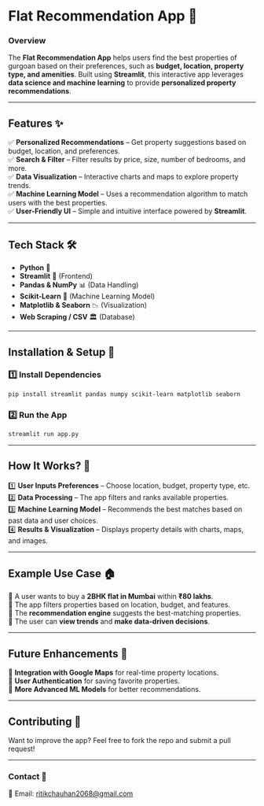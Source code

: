 # **Flat Recommendation App 🏡**  

### **Overview**  
The **Flat Recommendation App** helps users find the best properties of gurgoan based on their preferences, such as **budget, location, property type, and amenities**. Built using **Streamlit**, this interactive app leverages **data science and machine learning** to provide **personalized property recommendations**.  

---

## **Features** ✨  
✅ **Personalized Recommendations** – Get property suggestions based on budget, location, and preferences.  
✅ **Search & Filter** – Filter results by price, size, number of bedrooms, and more.  
✅ **Data Visualization** – Interactive charts and maps to explore property trends.  
✅ **Machine Learning Model** – Uses a recommendation algorithm to match users with the best properties.  
✅ **User-Friendly UI** – Simple and intuitive interface powered by **Streamlit**.  

---

## **Tech Stack** 🛠️  
- **Python** 🐍  
- **Streamlit** 🎨 (Frontend)  
- **Pandas & NumPy** 📊 (Data Handling)  
- **Scikit-Learn** 🤖 (Machine Learning Model)  
- **Matplotlib & Seaborn** 📉 (Visualization)  
- **Web Scraping / CSV** 🏛️ (Database)  

---

## **Installation & Setup** 🚀  

### **1️⃣ Install Dependencies**  
```bash
pip install streamlit pandas numpy scikit-learn matplotlib seaborn
```

### **2️⃣ Run the App**  
```bash
streamlit run app.py
```

---

## **How It Works? 🤔**  
1️⃣ **User Inputs Preferences** – Choose location, budget, property type, etc.  
2️⃣ **Data Processing** – The app filters and ranks available properties.  
3️⃣ **Machine Learning Model** – Recommends the best matches based on past data and user choices.  
4️⃣ **Results & Visualization** – Displays property details with charts, maps, and images.  

---

## **Example Use Case 🏠**  
🔹 A user wants to buy a **2BHK flat in Mumbai** within **₹80 lakhs**.  
🔹 The app filters properties based on location, budget, and features.  
🔹 The **recommendation engine** suggests the best-matching properties.  
🔹 The user can **view trends** and **make data-driven decisions**.  

---

## **Future Enhancements 🚀**  
🔹 **Integration with Google Maps** for real-time property locations.  
🔹 **User Authentication** for saving favorite properties.  
🔹 **More Advanced ML Models** for better recommendations.  

---

## **Contributing 🤝**  
Want to improve the app? Feel free to fork the repo and submit a pull request!  

---

### **Contact 📩**  
📧 Email: ritikchauhan2068@gmail.com

